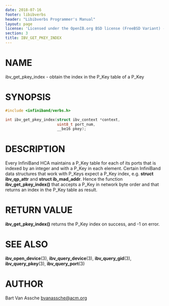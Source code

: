 ```yaml
---
date: 2018-07-16
footer: libibverbs
header: "Libibverbs Programmer's Manual"
layout: page
license: 'Licensed under the OpenIB.org BSD license (FreeBSD Variant) - See COPYING.md'
section: 3
title: IBV_GET_PKEY_INDEX
---
```


# NAME

ibv_get_pkey_index - obtain the index in the P_Key table of a P_Key

# SYNOPSIS

```c
#include <infiniband/verbs.h>

int ibv_get_pkey_index(struct ibv_context *context,
                       uint8_t port_num,
                       __be16 pkey);
```

# DESCRIPTION

Every InfiniBand HCA maintains a P_Key table for each of its ports that is
indexed by an integer and with a P_Key in each element. Certain InfiniBand
data structures that work with P_Keys expect a P_Key index, e.g. **struct
ibv_qp_attr** and **struct ib_mad_addr**. Hence the function
**ibv_get_pkey_index()** that accepts a P_Key in network byte order and that
returns an index in the P_Key table as result.

# RETURN VALUE

**ibv_get_pkey_index()** returns the P_Key index on success, and -1 on error.

# SEE ALSO

**ibv_open_device**(3),
**ibv_query_device**(3),
**ibv_query_gid**(3),
**ibv_query_pkey**(3),
**ibv_query_port**(3)

# AUTHOR

Bart Van Assche <bvanassche@acm.org>
